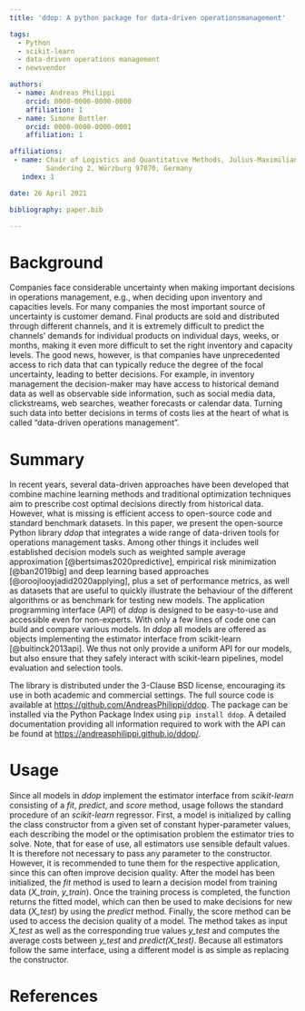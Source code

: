 ```yaml
---
title: 'ddop: A python package for data-driven operationsmanagement'

tags:
  - Python
  - scikit-learn
  - data-driven operations management
  - newsvendor

authors:
  - name: Andreas Philippi
    orcid: 0000-0000-0000-0000
    affiliation: 1
  - name: Simone Buttler
    orcid: 0000-0000-0000-0001
    affiliation: 1

affiliations:
 - name: Chair of Logistics and Quantitative Methods, Julius-Maximilians-Universität Würzburg,  
         Sandering 2, Würzburg 97070, Germany
   index: 1

date: 26 April 2021

bibliography: paper.bib

---
```


# Background

Companies face considerable uncertainty when making important decisions in operations management, e.g., when deciding upon inventory and capacities levels. For many companies the most important source of uncertainty is customer demand. Final products are sold and distributed through different channels, and it is extremely difficult to predict the channels’ demands for individual products on individual days, weeks, or months, making it even more difficult to set the right inventory and capacity levels. The good news, however, is that companies have unprecedented access to rich data that can typically reduce the degree of the focal uncertainty, leading to better decisions. For example, in inventory management the decision-maker may have access to historical demand data as well as observable side information, such as social media data, clickstreams, web searches, weather forecasts or calendar data. Turning such data into better decisions in terms of costs lies at the heart of what is called “data-driven operations management”.

# Summary
In recent years, several data-driven approaches have been developed that combine machine learning methods and traditional optimization techniques aim to prescribe cost optimal decisions directly from historical data. However, what is missing is efficient access to open-source code and standard benchmark datasets. In this paper, we present the open-source Python library *ddop* that integrates a wide range of data-driven tools for operations management tasks. Among other things it includes well established decision models such as weighted sample average approximation [@bertsimas2020predictive], empirical risk minimization [@ban2019big] and deep learning based approaches [@oroojlooyjadid2020applying], plus a set of performance metrics, as well as datasets that are useful to quickly illustrate the behaviour of the different algorithms or as benchmark for testing new models. The application programming interface (API) of *ddop* is designed to be easy-to-use and accessible even for non-experts. With only a few lines of code one can build and compare various models. In *ddop* all models are offered as objects implementing the estimator interface from scikit-learn [@buitinck2013api]. We thus not only provide a uniform API for our models, but also ensure that they safely interact with scikit-learn pipelines, model evaluation and selection tools.  

The library is distributed under the 3-Clause BSD license, encouraging its use in both academic and commercial settings. The full source code is available at https://github.com/AndreasPhilippi/ddop. The package can be installed via the Python Package Index using `pip install ddop`.  A detailed documentation providing all information required to work  with the API can be found at https://andreasphilippi.github.io/ddop/. 

# Usage

Since all models in *ddop* implement the estimator interface from *scikit-learn* consisting of a *fit*, *predict*, and *score* method, usage follows the standard procedure of an *scikit-learn* regressor. First, a model is initialized by calling the class constructor from a given set of constant hyper-parameter values, each describing the model or the optimisation problem the estimator tries to solve. Note, that for ease of use, all estimators use sensible default values. It is therefore not necessary to pass any parameter to the constructor. However, it is recommended to tune them for the respective application, since this can often improve decision quality. After the model has been initialized, the *fit* method is used to learn a decision model from training data (*X_train*, *y_train*). Once the training process is completed, the function returns the fitted model, which can then be used to make decisions for new data (*X_test*) by using the *predict* method. Finally, the score method can be used to access the decision quality of a model. The method takes as input *X_test* as well as the corresponding true values *y_test* and computes the average costs between *y_test* and *predict(X_test)*. Because all estimators follow the same interface, using a different model is as simple as replacing the constructor.

# References 
